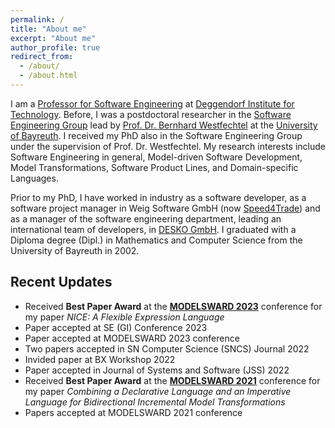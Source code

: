 ```yaml
---
permalink: /
title: "About me"
excerpt: "About me"
author_profile: true
redirect_from: 
  - /about/
  - /about.html
---
```


I am a [Professor for Software Engineering](https://www.th-deg.de/en/Thomas-Buchmann-Fakult%C3%A4t%20Angewandte%20Informatik-Professor:innen-4023856) at [Deggendorf Institute for Technology](https://www.th-deg.de/en). Before, I was a postdoctoral researcher in the [Software Engineering Group](https://www.ai1.uni-bayreuth.de/en/index.html) lead by [Prof. Dr. Bernhard Westfechtel](https://www.ai1.uni-bayreuth.de/en/team/prof-westfechtel/index.php) at the [University of Bayreuth](https://www.uni-bayreuth.de/en). I received my PhD also in the Software Engineering Group under the supervision of Prof. Dr. Westfechtel. My research interests include Software Engineering in general, Model-driven Software Development, Model Transformations, Software Product Lines, and Domain-specific Languages. 

Prior to my PhD, I have worked in industry as a software developer, as a software project manager in Weig Software GmbH (now [Speed4Trade](http://speed4trade.de)) and as a manager of the software engineering department, leading an international team of developers, in [DESKO GmbH](http://www.desko.de). I graduated with a Diploma degree (Dipl.) in Mathematics and Computer Science from the University of Bayreuth in 2002. 


Recent Updates
------

- Received **Best Paper Award** at the **[MODELSWARD 2023](https://modelsward.scitevents.org/)** conference for my paper *NICE: A Flexible Expression Language*
- Paper accepted at SE (GI) Conference 2023
- Paper accepted at MODELSWARD 2023 conference
- Two papers accepted in SN Computer Science (SNCS) Journal 2022
- Invided paper at BX Workshop 2022
- Paper accepted in Journal of Systems and Software (JSS) 2022
- Received **Best Paper Award** at the **[MODELSWARD 2021](https://modelsward.scitevents.org/)** conference for my paper *Combining a Declarative Language and an Imperative Language for Bidirectional Incremental Model Transformations*
- Papers accepted at MODELSWARD 2021 conference

